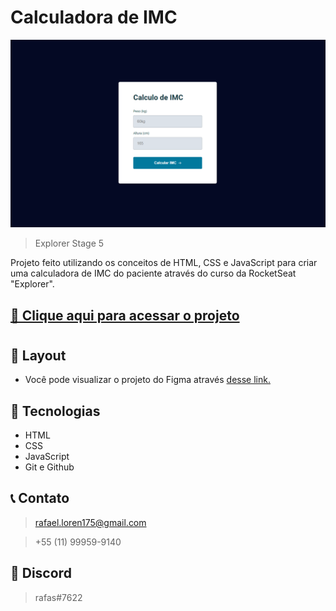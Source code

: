 # Calculadora de IMC
 
![preview](./.github/preview.png)

> Explorer Stage 5

Projeto feito utilizando os conceitos de HTML, CSS e JavaScript para criar uma calculadora de IMC do paciente através do curso da RocketSeat "Explorer".

## [🔗 Clique aqui para acessar o projeto](https://loren175.github.io/IMC)

#

## 📕 Layout
- Você pode visualizar o projeto do Figma através [desse link.](https://www.figma.com/file/QDfHoxxhbGItIwZEa4mQLb/IMC-(Copy)?node-id=108%3A2&t=2CunCumOScravTdU-0)

## 🚀 Tecnologias

- HTML
- CSS
- JavaScript
- Git e Github

## 📞 Contato

>rafael.loren175@gmail.com

>+55 (11) 99959-9140


## 👾 Discord

>rafas#7622